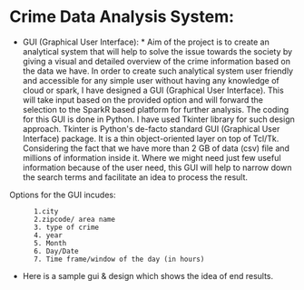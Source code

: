 # Crime Data Analysis System:

* GUI (Graphical User Interface):
      * Aim of the project is to create an analytical system that will help to solve the issue towards the society by giving a visual and detailed overview of the crime information based on the data we have. 
In order to create such analytical system user friendly and accessible for any simple user without having any knowledge of cloud or spark, I have designed a GUI (Graphical User Interface). This will take input based on the provided option and will forward the selection to the SparkR based platform for further analysis.
The coding for this GUI is done in Python. I have used Tkinter library for such design approach. Tkinter is Python's de-facto standard GUI (Graphical User Interface) package. It is a thin object-oriented layer on top of Tcl/Tk.
Considering the fact that we have more than 2 GB of data (csv) file and millions of information inside it. Where we might need just few useful information because of the user need, this GUI will help to narrow down the search terms and facilitate an idea to process the result.

Options for the GUI incudes:

          1.city
          2.zipcode/ area name
          3. type of crime
          4. year
          5. Month
          6. Day/Date
          7. Time frame/window of the day (in hours)

* Here is a sample gui & design which shows the idea of end results.



